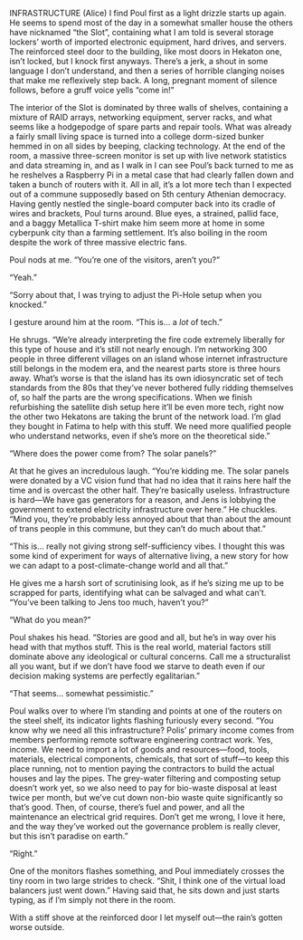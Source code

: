INFRASTRUCTURE (Alice)
I find Poul first as a light drizzle starts up again. He seems to spend most of the day in a somewhat smaller house the others have nicknamed “the Slot”, containing what I am told is several storage lockers’ worth of imported electronic equipment, hard drives, and servers. The reinforced steel door to the building, like most doors in Hekaton one, isn’t locked, but I knock first anyways. There’s a jerk, a shout in some language I don’t understand, and then a series of horrible clanging noises that make me reflexively step back. A long, pregnant moment of silence follows, before a gruff voice yells “come in!”

The interior of the Slot is dominated by three walls of shelves, containing a mixture of RAID arrays, networking equipment, server racks, and what seems like a hodgepodge of spare parts and repair tools. What was already a fairly small living space is turned into a college dorm-sized bunker hemmed in on all sides by beeping, clacking technology. At the end of the room, a massive three-screen monitor is set up with live network statistics and data streaming in, and as I walk in I can see Poul’s back turned to me as he reshelves a Raspberry Pi in a metal case that had clearly fallen down and taken a bunch of routers with it. All in all, it’s a lot more tech than I expected out of a commune supposedly based on 5th century Athenian democracy. Having gently nestled the single-board computer back into its cradle of wires and brackets, Poul turns around. Blue eyes, a strained, pallid face, and a baggy Metallica T-shirt make him seem more at home in some cyberpunk city than a farming settlement. It’s also boiling in the room despite the work of three massive electric fans.

Poul nods at me. “You’re one of the visitors, aren’t you?”

“Yeah.”

“Sorry about that, I was trying to adjust the Pi-Hole setup when you knocked.”

I gesture around him at the room. “This is… a *lot* of tech.”

He shrugs. “We’re already interpreting the fire code extremely liberally for this type of house and it’s still not nearly enough. I’m networking 300 people in three different villages on an island whose internet infrastructure still belongs in the modem era, and the nearest parts store is three hours away. What’s worse is that the island has its own idiosyncratic set of tech standards from the 80s that they’ve never bothered fully ridding themselves of, so half the parts are the wrong specifications. When we finish refurbishing the satellite dish setup here it’ll be even more tech, right now the other two Hekatons are taking the brunt of the network load. I’m glad they bought in Fatima to help with this stuff. We need more qualified people who understand networks, even if she’s more on the theoretical side.”

“Where does the power come from? The solar panels?”

At that he gives an incredulous laugh. “You’re kidding me. The solar panels were donated by a VC vision fund that had no idea that it rains here half the time and is overcast the other half. They’re basically useless. Infrastructure is hard—We have gas generators for a reason, and Jens is lobbying the government to extend electricity infrastructure over here.” He chuckles. “Mind you, they’re probably less annoyed about that than about the amount of trans people in this commune, but they can’t do much about that.”

“This is… really not giving strong self-sufficiency vibes. I thought this was some kind of experiment for ways of alternative living, a new story for how we can adapt to a post-climate-change world and all that.”

He gives me a harsh sort of scrutinising look, as if he’s sizing me up to be scrapped for parts, identifying what can be salvaged and what can’t. “You’ve been talking to Jens too much, haven’t you?”

“What do you mean?”

Poul shakes his head. “Stories are good and all, but he’s in way over his head with that mythos stuff. This is the real world, material factors still dominate above any ideological or cultural concerns. Call me a structuralist all you want, but if we don’t have food we starve to death even if our decision making systems are perfectly egalitarian.”

“That seems… somewhat pessimistic.”

Poul walks over to where I’m standing and points at one of the routers on the steel shelf, its indicator lights flashing furiously every second. “You know why we need all this infrastructure? Polis’ primary income comes from members performing remote software engineering contract work. Yes, income. We need to import a lot of goods and resources—food, tools, materials, electrical components, chemicals, that sort of stuff—to keep this place running, not to mention paying the contractors to build the actual houses and lay the pipes. The grey-water filtering and composting setup doesn’t work yet, so we also need to pay for bio-waste disposal at least twice per month, but we’ve cut down non-bio waste quite significantly so that’s good. Then, of course, there’s fuel and power, and all the maintenance an electrical grid requires. Don’t get me wrong, I love it here, and the way they’ve worked out the governance problem is really clever, but this isn’t paradise on earth.”

“Right.”

One of the monitors flashes something, and Poul immediately crosses the tiny room in two large strides to check. “Shit, I think one of the virtual load balancers just went down.” Having said that, he sits down and just starts typing, as if I’m simply not there in the room. 

With a stiff shove at the reinforced door I let myself out—the rain’s gotten worse outside.
